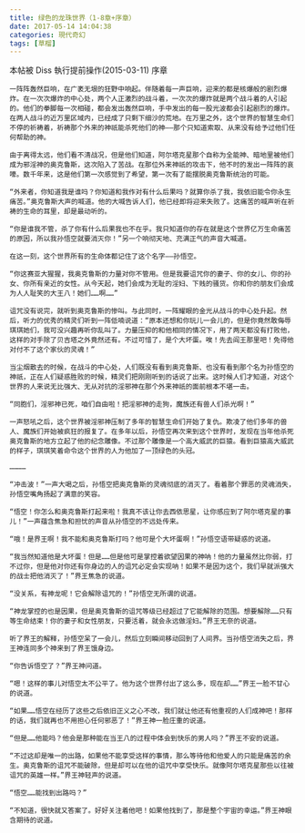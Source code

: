 ```yaml
---
title: 绿色的龙珠世界（1-8章+序章）
date: 2017-05-14 14:04:38
categories: 現代奇幻
tags: [草榴]
---
```

本帖被 Diss 執行提前操作(2015-03-11)
序章

    一阵阵轰然巨响，在广袤无垠的狂野中响起。伴随着每一声巨响，迎来的都是核爆般的剧烈爆炸。在一次次爆炸的中心处，两个人正激烈的战斗着，一次次的爆炸就是两个战斗着的人引起的。他们的拳脚每一次相碰，都会发出轰然巨响，手中发出的每一股光波都会引起剧烈的爆炸。在两人战斗的近万里区域内，已经成了只剩下细沙的荒地。在万里之外，这个世界的智慧生命们不停的祈祷着，祈祷那个外来的神祇能杀死他们的神——那个只知道索取、从来没有给予过他们任何帮助的神。

    由于离得太远，他们看不清战况，但是他们知道，阿尔塔克星那个自称为全能神、暗地里被他们成为邪淫神的奥克鲁斯，这次陷入了苦战。在那位外来神祇的攻击下，他不时的发出一阵阵的哀嚎。数千年来，这是他们第一次感觉到了希望，第一次有了能摆脱奥克鲁斯统治的可能。

    “外来者，你知道我是谁吗？你知道和我作对有什么后果吗？就算你杀了我，我依旧能令你永生痛苦。”奥克鲁斯大声的喊道。他的大喊告诉人们，他已经即将迎来失败了。这痛苦的喊声听在祈祷的生命的耳里，却是最动听的。

    “你是谁我不管，杀了你有什么后果我也不在乎。我只知道你的存在就是这个世界亿万生命痛苦的原因，所以我孙悟空就要消灭你！”另一个响彻天地、充满正气的声音大喊道。

    在这一刻，这个世界所有的生命体都记住了这个名字——孙悟空。

    “你这赛亚大猩猩，我奥克鲁斯的力量对你不管用。但是我要诅咒你的妻子、你的女儿、你的孙女、你所有亲近的女性。从今天起，她们会成为无耻的淫妇、下贱的骚货。你和你的朋友们会成为人人耻笑的大王八！她们……啊……”

    诅咒没有说完，就听到奥克鲁斯的惨叫。与此同时，一阵耀眼的金光从战斗的中心处升起。然后，听力的优秀的精灵们听到一阵低喃说道：“原本还想和你玩儿一会儿的，但是你竟然敢侮辱琪琪她们，我可没兴趣再听你乱叫了。力量压抑的和他相同的情况下，用了两天都没有打败他，这样的对手除了贝吉塔之外竟然还有。不过可惜了，是个大坏蛋。唉！先去阎王那里吧！免得他对付不了这个家伙的灵魂！”

    当尘烟散去的时候，在战斗的中心处，人们既没有看到奥克鲁斯、也没有看到那个名为孙悟空的神祇，正在人们疑惑胜败的时候，精灵们把刚刚听到的话说了出来。这时候人们才知道，对这个世界的人来说无比强大、无从对抗的淫邪神在那个外来神祇的面前根本不堪一击。

    “同胞们，淫邪神已死，咱们自由啦！把淫邪神的走狗，魔族还有兽人们杀光啊！”

    一声怒吼之后，这个世界被淫邪神压制了多年的智慧生命们开始了复仇。欺凌了他们多年的兽人、魔族们开始被疯狂的报复了。在多年以后，孙悟空再次来到这个世界时，发现在当年他杀死奥克鲁斯的地方立起了他的纪念雕像。不过那个雕像是一个高大威武的巨猿。看到巨猿高大威武的样子，琪琪笑着命令这个世界的人为他加了一顶绿色的头冠。

    …………

    “冲击波！”一声大喝之后，孙悟空把奥克鲁斯的灵魂彻底的消灭了。看着那个罪恶的灵魂消失，孙悟空嘴角扬起了满意的笑容。

    “悟空！你怎么和奥克鲁斯打起来啦！我真不该让你去西依思星，让你感应到了阿尔塔克星的事儿！”一声蕴含焦急和担忧的声音从孙悟空的不远处传来。

    “哦！是界王啊！我不能和奥克鲁斯打吗？他可是个大坏蛋啊！”孙悟空语带疑惑的说道。

    “我当然知道他是大坏蛋！但是……但是他可是掌控着欲望因果的神呐！他的力量虽然比你弱，打不过你，但是他对你还有你身边的人的诅咒必定会实现呐！如果不是因为这个，我们早就派强大的战士把他消灭了！”界王焦急的说道。

    “没关系，有神龙呢！它会解除诅咒的！”孙悟空无所谓的说道。

    “神龙掌控的也是因果，但是奥克鲁斯的诅咒等级已经超过了它能解除的范围。想要解除……只有等生命结束！你的妻子和女性朋友，只要活着，就会永远做淫妇。”界王无奈的说道。

    听了界王的解释，孙悟空呆了一会儿，然后立刻瞬间移动回到了人间界。当孙悟空消失之后，界王神连同多个神来到了界王饿身边。

    “你告诉悟空了？”界王神问道。

    “嗯！这样的事儿对悟空太不公平了。他为这个世界付出了这么多，现在却……”界王一脸不甘心的说道。

    “如果……悟空在经历了这些之后依旧正义之心不改，我们就让他还有他重视的人们成神吧！那样的话，我们就再也不用担心任何邪恶了！”界王神一脸庄重的说道。

    “但是……他能吗？他会是那种能在当王八的过程中体会到快乐的男人吗？”界王不安的说道。

    “不过这却是唯一的出路，如果他不能享受这样的事情，那么等待他和他爱人的只能是痛苦的余生。奥克鲁斯的诅咒不能破除，但是却可以在他的诅咒中享受快乐。就像阿尔塔克星那些以往被诅咒的英雄一样。”界王神轻声的说道。

    “悟空……能找到出路吗？”

    “不知道，很快就又答案了。好好关注着他吧！如果他找到了，那是整个宇宙的幸运。”界王神眼含期待的说道。